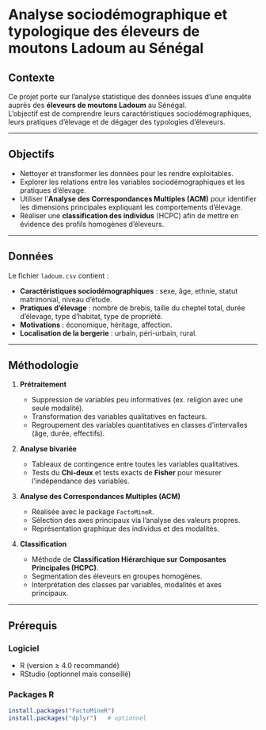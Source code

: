 # Analyse sociodémographique et typologique des éleveurs de moutons Ladoum au Sénégal

## Contexte
Ce projet porte sur l’analyse statistique des données issues d’une enquête auprès des **éleveurs de moutons Ladoum** au Sénégal.  
L’objectif est de comprendre leurs caractéristiques sociodémographiques, leurs pratiques d’élevage et de dégager des typologies d’éleveurs.

---

## Objectifs
- Nettoyer et transformer les données pour les rendre exploitables.  
- Explorer les relations entre les variables sociodémographiques et les pratiques d’élevage.  
- Utiliser l’**Analyse des Correspondances Multiples (ACM)** pour identifier les dimensions principales expliquant les comportements d’élevage.  
- Réaliser une **classification des individus** (HCPC) afin de mettre en évidence des profils homogènes d’éleveurs.  

---

## Données
Le fichier `ladoum.csv` contient :  
- **Caractéristiques sociodémographiques** : sexe, âge, ethnie, statut matrimonial, niveau d’étude.  
- **Pratiques d’élevage** : nombre de brebis, taille du cheptel total, durée d’élevage, type d’habitat, type de propriété.  
- **Motivations** : économique, héritage, affection.  
- **Localisation de la bergerie** : urbain, péri-urbain, rural.  

---

## Méthodologie

1. **Prétraitement**
   - Suppression de variables peu informatives (ex. religion avec une seule modalité).  
   - Transformation des variables qualitatives en facteurs.  
   - Regroupement des variables quantitatives en classes d’intervalles (âge, durée, effectifs).  

2. **Analyse bivariée**
   - Tableaux de contingence entre toutes les variables qualitatives.  
   - Tests du **Chi-deux** et tests exacts de **Fisher** pour mesurer l’indépendance des variables.  

3. **Analyse des Correspondances Multiples (ACM)**
   - Réalisée avec le package `FactoMineR`.  
   - Sélection des axes principaux via l’analyse des valeurs propres.  
   - Représentation graphique des individus et des modalités.  

4. **Classification**
   - Méthode de **Classification Hiérarchique sur Composantes Principales (HCPC)**.  
   - Segmentation des éleveurs en groupes homogènes.  
   - Interprétation des classes par variables, modalités et axes principaux.  

---

## Prérequis

### Logiciel
- R (version ≥ 4.0 recommandé)  
- RStudio (optionnel mais conseillé)  

### Packages R
```R
install.packages("FactoMineR")
install.packages("dplyr")   # optionnel
